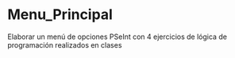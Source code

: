 # Menu_Principal
Elaborar un menú de opciones PSeInt con 4 ejercicios de lógica de programación realizados en clases
